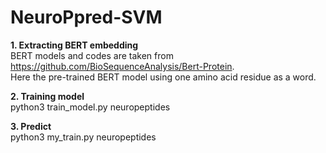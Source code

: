 # NeuroPpred-SVM
<b>1. Extracting BERT embedding</b>
<br>BERT models and codes are taken from https://github.com/BioSequenceAnalysis/Bert-Protein.
<br>Here the pre-trained BERT model using one amino acid residue as a word.

<b>2. Training model</b>
<br>python3 train_model.py neuropeptides

<b>3. Predict</b>
<br>python3 my_train.py neuropeptides

